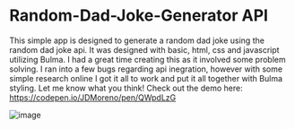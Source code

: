 # Random-Dad-Joke-Generator API
This simple app is designed to generate a random dad joke using the random dad joke api. It was designed with basic, html, css and javascript utilizing Bulma. I had a great time creating this as it involved some problem solving. I ran into a few bugs regarding api inegration, however with some simple research online I got it all to work and put it all together with Bulma styling. Let me know what you think!
Check out the demo here: https://codepen.io/JDMoreno/pen/QWpdLzG

![image](https://user-images.githubusercontent.com/20747118/121068557-4955cb00-c781-11eb-92f2-8f913f16fcf5.png)
